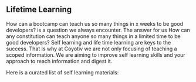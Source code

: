 ## Lifetime Learning

How can a bootcamp can teach us so many things in x weeks to be good developers? is a question we always encounter.
The answer for us How can any constitution can teach anyone so many things in a limited time to be good developers? 
Self learning and life time learning are keys to the success. 
That is why at Coyotiv we are not only focusing of teaching a scoped information.
We are aiming to improve self learning skills and your approach to reach information and digest it.

Here is a curated list of self learning materials:
